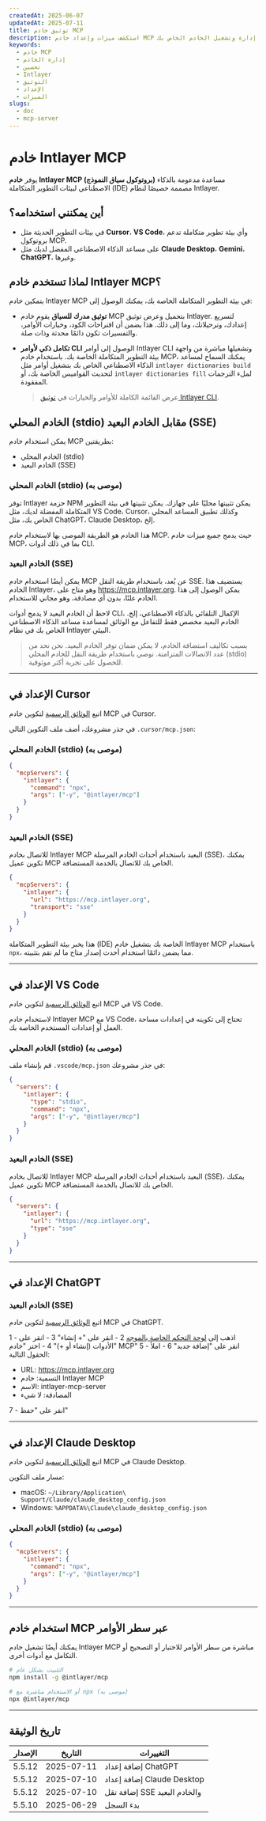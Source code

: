 ```yaml
---
createdAt: 2025-06-07
updatedAt: 2025-07-11
title: توثيق خادم MCP
description: استكشف ميزات وإعداد خادم MCP لتحسين إدارة وتشغيل الخادم الخاص بك.
keywords:
  - خادم MCP
  - إدارة الخادم
  - تحسين
  - Intlayer
  - التوثيق
  - الإعداد
  - الميزات
slugs:
  - doc
  - mcp-server
---
```


# خادم Intlayer MCP

يوفر **خادم Intlayer MCP (بروتوكول سياق النموذج)** مساعدة مدعومة بالذكاء الاصطناعي لبيئات التطوير المتكاملة (IDE) مصممة خصيصًا لنظام Intlayer.

## أين يمكنني استخدامه؟

- في بيئات التطوير الحديثة مثل **Cursor**، **VS Code**، وأي بيئة تطوير متكاملة تدعم بروتوكول MCP.
- على مساعد الذكاء الاصطناعي المفضل لديك مثل **Claude Desktop**، **Gemini**، **ChatGPT**، وغيرها.

## لماذا تستخدم خادم Intlayer MCP؟

بتمكين خادم Intlayer MCP في بيئة التطوير المتكاملة الخاصة بك، يمكنك الوصول إلى:

- **توثيق مدرك للسياق**
  يقوم خادم MCP بتحميل وعرض توثيق Intlayer. لتسريع إعدادك، وترحيلاتك، وما إلى ذلك.
  هذا يضمن أن اقتراحات الكود، وخيارات الأوامر، والتفسيرات تكون دائمًا محدثة وذات صلة.

- **تكامل ذكي لأوامر CLI**
  الوصول إلى أوامر Intlayer CLI وتشغيلها مباشرة من واجهة بيئة التطوير المتكاملة الخاصة بك. باستخدام خادم MCP، يمكنك السماح لمساعد الذكاء الاصطناعي الخاص بك بتشغيل أوامر مثل `intlayer dictionaries build` لتحديث القواميس الخاصة بك، أو `intlayer dictionaries fill` لملء الترجمات المفقودة.

  > عرض القائمة الكاملة للأوامر والخيارات في [توثيق Intlayer CLI](https://github.com/aymericzip/intlayer/blob/main/docs/docs/ar/intlayer_cli.md).

## الخادم المحلي (stdio) مقابل الخادم البعيد (SSE)

يمكن استخدام خادم MCP بطريقتين:

- الخادم المحلي (stdio)
- الخادم البعيد (SSE)

### الخادم المحلي (stdio) (موصى به)

توفر Intlayer حزمة NPM يمكن تثبيتها محليًا على جهازك. يمكن تثبيتها في بيئة التطوير المتكاملة المفضلة لديك، مثل VS Code، Cursor، وكذلك تطبيق المساعد المحلي الخاص بك، مثل ChatGPT، Claude Desktop، إلخ.

هذا الخادم هو الطريقة الموصى بها لاستخدام خادم MCP. حيث يدمج جميع ميزات خادم MCP، بما في ذلك أدوات CLI.

### الخادم البعيد (SSE)

يمكن أيضًا استخدام خادم MCP عن بُعد، باستخدام طريقة النقل SSE. يستضيف هذا الخادم Intlayer، وهو متاح على https://mcp.intlayer.org. يمكن الوصول إلى هذا الخادم علنًا، بدون أي مصادقة، وهو مجاني للاستخدام.

لاحظ أن الخادم البعيد لا يدمج أدوات CLI، الإكمال التلقائي بالذكاء الاصطناعي، إلخ. الخادم البعيد مخصص فقط للتفاعل مع الوثائق لمساعدة مساعد الذكاء الاصطناعي الخاص بك في نظام Intlayer البيئي.

> بسبب تكاليف استضافة الخادم، لا يمكن ضمان توفر الخادم البعيد. نحن نحد من عدد الاتصالات المتزامنة. نوصي باستخدام طريقة النقل للخادم المحلي (stdio) للحصول على تجربة أكثر موثوقية.

---

## الإعداد في Cursor

اتبع [الوثائق الرسمية](https://docs.cursor.com/context/mcp) لتكوين خادم MCP في Cursor.

في جذر مشروعك، أضف ملف التكوين التالي `.cursor/mcp.json`:

### الخادم المحلي (stdio) (موصى به)

```json filename=".cursor/mcp.json"
{
  "mcpServers": {
    "intlayer": {
      "command": "npx",
      "args": ["-y", "@intlayer/mcp"]
    }
  }
}
```

### الخادم البعيد (SSE)

للاتصال بخادم Intlayer MCP البعيد باستخدام أحداث الخادم المرسلة (SSE)، يمكنك تكوين عميل MCP الخاص بك للاتصال بالخدمة المستضافة.

```json filename=".cursor/mcp.json"
{
  "mcpServers": {
    "intlayer": {
      "url": "https://mcp.intlayer.org",
      "transport": "sse"
    }
  }
}
```

هذا يخبر بيئة التطوير المتكاملة (IDE) الخاصة بك بتشغيل خادم Intlayer MCP باستخدام `npx`، مما يضمن دائمًا استخدام أحدث إصدار متاح ما لم تقم بتثبيته.

---

## الإعداد في VS Code

اتبع [الوثائق الرسمية](https://code.visualstudio.com/docs/copilot/chat/mcp-servers) لتكوين خادم MCP في VS Code.

لاستخدام خادم Intlayer MCP مع VS Code، تحتاج إلى تكوينه في إعدادات مساحة العمل أو إعدادات المستخدم الخاصة بك.

### الخادم المحلي (stdio) (موصى به)

قم بإنشاء ملف `.vscode/mcp.json` في جذر مشروعك:

```json filename=".vscode/mcp.json"
{
  "servers": {
    "intlayer": {
      "type": "stdio",
      "command": "npx",
      "args": ["-y", "@intlayer/mcp"]
    }
  }
}
```

### الخادم البعيد (SSE)

للاتصال بخادم Intlayer MCP البعيد باستخدام أحداث الخادم المرسلة (SSE)، يمكنك تكوين عميل MCP الخاص بك للاتصال بالخدمة المستضافة.

```json filename=".vscode/mcp.json"
{
  "servers": {
    "intlayer": {
      "url": "https://mcp.intlayer.org",
      "type": "sse"
    }
  }
}
```

---

## الإعداد في ChatGPT

### الخادم البعيد (SSE)

اتبع [الوثائق الرسمية](https://platform.openai.com/docs/mcp#test-and-connect-your-mcp-server) لتكوين خادم MCP في ChatGPT.

1 - اذهب إلى [لوحة التحكم الخاصة بالموجه](https://platform.openai.com/prompts)
2 - انقر على "+ إنشاء"
3 - انقر على "الأدوات (إنشاء أو +)"
4 - اختر "خادم MCP"
5 - انقر على "إضافة جديد"
6 - املأ الحقول التالية:

- URL: https://mcp.intlayer.org
- التسمية: خادم Intlayer MCP
- الاسم: intlayer-mcp-server
- المصادقة: لا شيء

7 - انقر على "حفظ"

---

## الإعداد في Claude Desktop

اتبع [الوثائق الرسمية](https://modelcontextprotocol.io/quickstart/user#2-add-the-filesystem-mcp-server) لتكوين خادم MCP في Claude Desktop.

مسار ملف التكوين:

- macOS: `~/Library/Application\ Support/Claude/claude_desktop_config.json`
- Windows: `%APPDATA%\Claude\claude_desktop_config.json`

### الخادم المحلي (stdio) (موصى به)

```json filename="claude_desktop_config.json"
{
  "mcpServers": {
    "intlayer": {
      "command": "npx",
      "args": ["-y", "@intlayer/mcp"]
    }
  }
}
```

---

## استخدام خادم MCP عبر سطر الأوامر

يمكنك أيضًا تشغيل خادم Intlayer MCP مباشرة من سطر الأوامر للاختبار أو التصحيح أو التكامل مع أدوات أخرى.

```bash
# التثبيت بشكل عام
npm install -g @intlayer/mcp

# أو الاستخدام مباشرة مع npx (موصى به)
npx @intlayer/mcp
```

---

## تاريخ الوثيقة

| الإصدار | التاريخ    | التغييرات                    |
| ------- | ---------- | ---------------------------- |
| 5.5.12  | 2025-07-11 | إضافة إعداد ChatGPT          |
| 5.5.12  | 2025-07-10 | إضافة إعداد Claude Desktop   |
| 5.5.12  | 2025-07-10 | إضافة نقل SSE والخادم البعيد |
| 5.5.10  | 2025-06-29 | بدء السجل                    |
